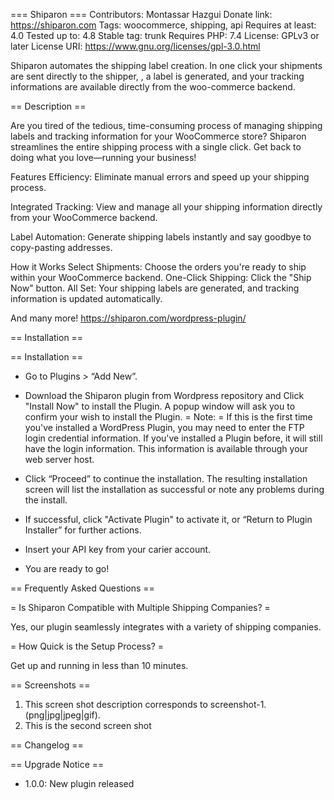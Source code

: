 === Shiparon ===
Contributors: Montassar Hazgui
Donate link: https://shiparon.com
Tags: woocommerce, shipping, api
Requires at least: 4.0
Tested up to: 4.8
Stable tag: trunk
Requires PHP: 7.4
License: GPLv3 or later
License URI: https://www.gnu.org/licenses/gpl-3.0.html

Shiparon automates the shipping label creation. In one click your shipments are sent directly to the shipper, , a label is generated, and
your tracking informations are available directly from the woo-commerce backend.

== Description ==

Are you tired of the tedious, time-consuming process of managing shipping labels and tracking information for your WooCommerce store? Shiparon streamlines the entire shipping process with a single click. Get back to doing what you love—running your business!

Features
Efficiency: Eliminate manual errors and speed up your shipping process.

Integrated Tracking: View and manage all your shipping information directly from your WooCommerce backend.

Label Automation: Generate shipping labels instantly and say goodbye to copy-pasting addresses.

How it Works
Select Shipments: Choose the orders you're ready to ship within your WooCommerce backend.
One-Click Shipping: Click the "Ship Now" button.
All Set: Your shipping labels are generated, and tracking information is updated automatically.

And many more! https://shiparon.com/wordpress-plugin/

== Installation ==

== Installation ==
* Go to Plugins > “Add New”.
* Download the Shiparon plugin from Wordpress repository and Click "Install Now" to install the Plugin. A popup
   window will ask you to confirm your wish to install the Plugin.
= Note: = If this is the first time you've installed a WordPress Plugin, you may need to enter the FTP login credential information. If
          you've installed a Plugin before, it will still have the login information. This information is available through your web server host.

* Click “Proceed” to continue the installation. The resulting installation screen will list the installation as successful or note any problems during the install.
* If successful, click "Activate Plugin" to activate it, or “Return to Plugin Installer” for further actions.
* Insert your API key from your carier account.
* You are ready to go!


== Frequently Asked Questions ==

= Is Shiparon Compatible with Multiple Shipping Companies? =

Yes, our plugin seamlessly integrates with a variety of shipping companies.

= How Quick is the Setup Process? =

Get up and running in less than 10 minutes.


== Screenshots ==

1. This screen shot description corresponds to screenshot-1.(png|jpg|jpeg|gif).
2. This is the second screen shot

== Changelog ==


== Upgrade Notice ==

* 1.0.0: New plugin released

